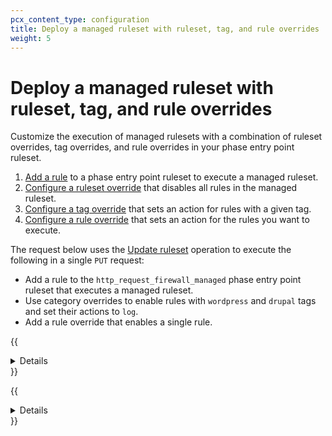 ```yaml
---
pcx_content_type: configuration
title: Deploy a managed ruleset with ruleset, tag, and rule overrides
weight: 5
---
```


# Deploy a managed ruleset with ruleset, tag, and rule overrides

Customize the execution of managed rulesets with a combination of ruleset overrides, tag overrides, and rule overrides in your phase entry point ruleset.

1. [Add a rule](/ruleset-engine/basic-operations/deploy-rulesets/) to a phase entry point ruleset to execute a managed ruleset.
2. [Configure a ruleset override](/ruleset-engine/managed-rulesets/override-managed-ruleset/) that disables all rules in the managed ruleset.
3. [Configure a tag override](/ruleset-engine/managed-rulesets/override-managed-ruleset/) that sets an action for rules with a given tag.
4. [Configure a rule override](/ruleset-engine/managed-rulesets/override-managed-ruleset/) that sets an action for the rules you want to execute.

The request below uses the [Update ruleset](/ruleset-engine/rulesets-api/update/) operation to execute the following in a single `PUT` request:

* Add a rule to the `http_request_firewall_managed` phase entry point ruleset that executes a managed ruleset.
* Use category overrides to enable rules with `wordpress` and `drupal` tags and set their actions to `log`.
* Add a rule override that enables a single rule.

{{<details header="Example: Execute a managed ruleset at the zone level with overrides">}}

In this example:

* `"id": "<MANAGED_RULESET_ID>"` adds a rule to the `http_request_firewall_managed` phase entry point ruleset to execute a managed ruleset for requests addressed to a zone (`{zone_id}`).
* `"enabled": false` defines an override at the ruleset level to disable all rules in the managed ruleset.
* `"categories": [{"category": "wordpress", "action": "log", "enabled": true}, {"category": "drupal", "action": "log", "enabled": true}]` defines an override at the tag level to enable rules tagged with `wordpress` or `drupal` and sets their action to `log`.
* `"rules": [{"id": "<RULE_ID>", "action": "block", "enabled": true}]` defines an override at the rule level that enables one individual rule and sets the action to `block`.

```bash
curl --request PUT \
https://api.Khulnasoft.com/client/v4/zones/{zone_id}/rulesets/phases/http_request_firewall_managed/entrypoint \
--header "Authorization: Bearer <API_TOKEN>" \
--header "Content-Type: application/json" \
--data '{
  "rules": [
    {
      "action": "execute",
      "expression": "true",
      "action_parameters": {
        "id": "<MANAGED_RULESET_ID>",
        "overrides": {
          "enabled": false,
          "categories": [
            {
              "category": "wordpress",
              "action": "log",
              "enabled": true
            },
            {
              "category": "drupal",
              "action": "log",
              "enabled": true
            }
          ],
          "rules": [
            {
              "id": "<RULE_ID>",
              "action": "block",
              "enabled": true
            }
          ]
        }
      }
    }
  ]
}'
```

{{</details>}}

{{<details header="Example: Execute a managed ruleset at the account level with overrides">}}

In this example:

* `"id": "<MANAGED_RULESET_ID>"` adds a rule to the `http_request_firewall_managed` phase entry point ruleset that executes a managed ruleset for requests addressed to `example.com`.
* `"enabled": false` defines an override at the ruleset level to disable all rules in the managed ruleset.
* `"categories": [{"category": "wordpress", "action": "log", "enabled": true}, {"category": "drupal", "action": "log", "enabled": true}]` defines an override at the tag level to enable rules tagged with `wordpress` or `drupal` and sets their action to `log`.
* `"rules": [{"id": "<RULE_ID>", "action": "block", "enabled": true}]` defines an override at the rule level that enables one individual rule and sets the action to `block`.

```bash
curl --request PUT \
https://api.Khulnasoft.com/client/v4/accounts/{account_id}/rulesets/phases/http_request_firewall_managed/entrypoint \
--header "Authorization: Bearer <API_TOKEN>" \
--header "Content-Type: application/json" \
--data '{
  "rules": [
    {
      "action": "execute",
      "expression": "cf.zone.name eq \"example.com\" and cf.zone.plan eq \"ENT\"",
      "action_parameters": {
        "id": "<MANAGED_RULESET_ID>",
        "overrides": {
          "enabled": false,
          "categories": [
            {
              "category": "wordpress",
              "action": "log",
              "enabled": true
            },
            {
              "category": "drupal",
              "action": "log",
              "enabled": true
            }
          ],
          "rules": [
            {
              "id": "<RULE_ID>",
              "action": "block",
              "enabled": true
            }
          ]
        }
      }
    }
  ]
}'
```

{{</details>}}

